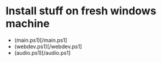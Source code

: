 # Install stuff on fresh windows machine

- (main.ps1)[/main.ps1]
- (webdev.ps1)[/webdev.ps1]
- (audio.ps1)[/audio.ps1]
